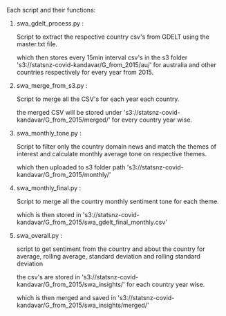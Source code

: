 
Each script and their functions:


1) swa_gdelt_process.py :

    Script to extract the respective country csv's from GDELT using the master.txt file.
    
    which then stores every 15min interval csv's in the s3 folder 's3://statsnz-covid-kandavar/G_from_2015/au/' for australia and other countries respectively for every year from 2015.
    
2) swa_merge_from_s3.py :
    
    Script to merge all the CSV's for each year each country.
    
    the merged CSV will be stored under 's3://statsnz-covid-kandavar/G_from_2015/merged/' for every country year wise.
    
3) swa_monthly_tone.py :
    
    Script to filter only the country domain news and match the themes of interest and calculate monthly average tone on respective themes.
    
    which then uploaded to s3 folder path 's3://statsnz-covid-kandavar/G_from_2015/monthly/'

4) swa_monthly_final.py :

    Script to merge all the country monthly sentiment tone for each theme.
    
    which is then stored in 's3://statsnz-covid-kandavar/G_from_2015/swa_gdelt_final_monthly.csv'
    
5) swa_overall.py :
    
    script to get sentiment from the country and about the country for average, rolling average, standard deviation and rolling standard deviation
    
    the csv's are stored in 's3://statsnz-covid-kandavar/G_from_2015/swa_insights/' for each country year wise. 
    
    which is then merged and saved in 's3://statsnz-covid-kandavar/G_from_2015/swa_insights/merged/'
    
    
    
    
